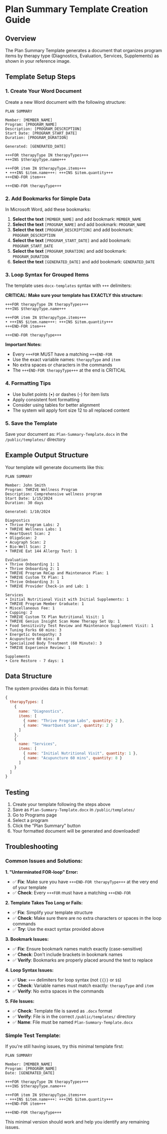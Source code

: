 # Plan Summary Template Creation Guide

## Overview
The Plan Summary Template generates a document that organizes program items by therapy type (Diagnostics, Evaluation, Services, Supplements) as shown in your reference image.

## Template Setup Steps

### 1. Create Your Word Document
Create a new Word document with the following structure:

```
PLAN SUMMARY

Member: [MEMBER_NAME]
Program: [PROGRAM_NAME]
Description: [PROGRAM_DESCRIPTION]
Start Date: [PROGRAM_START_DATE]
Duration: [PROGRAM_DURATION]

Generated: [GENERATED_DATE]

+++FOR therapyType IN therapyTypes+++
+++INS $therapyType.name+++

+++FOR item IN $therapyType.items+++
• +++INS $item.name+++: +++INS $item.quantity+++
+++END-FOR item+++

+++END-FOR therapyType+++
```

### 2. Add Bookmarks for Simple Data
In Microsoft Word, add these bookmarks:

1. **Select the text** `[MEMBER_NAME]` and add bookmark: `MEMBER_NAME`
2. **Select the text** `[PROGRAM_NAME]` and add bookmark: `PROGRAM_NAME`
3. **Select the text** `[PROGRAM_DESCRIPTION]` and add bookmark: `PROGRAM_DESCRIPTION`
4. **Select the text** `[PROGRAM_START_DATE]` and add bookmark: `PROGRAM_START_DATE`
5. **Select the text** `[PROGRAM_DURATION]` and add bookmark: `PROGRAM_DURATION`
6. **Select the text** `[GENERATED_DATE]` and add bookmark: `GENERATED_DATE`

### 3. Loop Syntax for Grouped Items
The template uses `docx-templates` syntax with `+++` delimiters:

**CRITICAL: Make sure your template has EXACTLY this structure:**

```
+++FOR therapyType IN therapyTypes+++
+++INS $therapyType.name+++

+++FOR item IN $therapyType.items+++
• +++INS $item.name+++: +++INS $item.quantity+++
+++END-FOR item+++

+++END-FOR therapyType+++
```

**Important Notes:**
- Every `+++FOR` MUST have a matching `+++END-FOR`
- Use the exact variable names: `therapyType` and `item`
- No extra spaces or characters in the commands
- The `+++END-FOR therapyType+++` at the end is CRITICAL

### 4. Formatting Tips
- Use bullet points (•) or dashes (-) for item lists
- Apply consistent font formatting
- Consider using tables for better alignment
- The system will apply font size 12 to all replaced content

### 5. Save the Template
Save your document as: `Plan-Summary-Template.docx` in the `/public/templates/` directory

## Example Output Structure

Your template will generate documents like this:

```
PLAN SUMMARY

Member: John Smith
Program: THRIVE Wellness Program
Description: Comprehensive wellness program
Start Date: 1/15/2024
Duration: 30 days

Generated: 1/10/2024

Diagnostics
• Thrive Program Labs: 2
• THRIVE Wellness Labs: 1
• HeartQuest Scan: 2
• OligoScan: 2
• Acugraph Scan: 2
• Bio-Well Scan: 2
• THRIVE Eat 144 Allergy Test: 1

Evaluation
• Thrive Onboarding 1: 1
• Thrive Onboarding 2: 1
• THRIVE Program ReCap and Maintenance Plan: 1
• THRIVE Custom TX Plan: 1
• Thrive Onboarding 3: 1
• THRIVE Provider Check-in and Lab: 1

Services
• Initial Nutritional Visit with Initial Supplements: 1
• THRIVE Program Member Graduate: 1
• Miscellaneous Fee: 1
• Cupping: 2
• THRIVE Custom TX Plan Nutritional Visit: 1
• THRIVE Genius Insight Scan Home Therapy Set Up: 1
• Food Sensitivity Test Review and Maintenance Supplement Visit: 1
• Tuning Forks 60 mins: 3
• Energetic Osteopathy: 3
• Acupuncture 60 mins: 8
• Specialized Body Treatment (60 Minute): 3
• THRIVE Experience Review: 1

Supplements
• Core Restore - 7 days: 1
```

## Data Structure
The system provides data in this format:

```javascript
{
  therapyTypes: [
    {
      name: "Diagnostics",
      items: [
        { name: "Thrive Program Labs", quantity: 2 },
        { name: "HeartQuest Scan", quantity: 2 }
      ]
    },
    {
      name: "Services", 
      items: [
        { name: "Initial Nutritional Visit", quantity: 1 },
        { name: "Acupuncture 60 mins", quantity: 8 }
      ]
    }
  ]
}
```

## Testing
1. Create your template following the steps above
2. Save as `Plan-Summary-Template.docx` in `/public/templates/`
3. Go to Programs page
4. Select a program
5. Click the "Plan Summary" button
6. Your formatted document will be generated and downloaded!

## Troubleshooting

### Common Issues and Solutions:

**1. "Unterminated FOR-loop" Error:**
- ✅ **Fix**: Make sure you have `+++END-FOR therapyType+++` at the very end of your template
- ✅ **Check**: Every `+++FOR` must have a matching `+++END-FOR`

**2. Template Takes Too Long or Fails:**
- ✅ **Fix**: Simplify your template structure
- ✅ **Check**: Make sure there are no extra characters or spaces in the loop commands
- ✅ **Try**: Use the exact syntax provided above

**3. Bookmark Issues:**
- ✅ **Fix**: Ensure bookmark names match exactly (case-sensitive)
- ✅ **Check**: Don't include brackets in bookmark names
- ✅ **Verify**: Bookmarks are properly placed around the text to replace

**4. Loop Syntax Issues:**
- ✅ **Use**: `+++` delimiters for loop syntax (not `{{}}` or `$$`)
- ✅ **Check**: Variable names must match exactly: `therapyType` and `item`
- ✅ **Verify**: No extra spaces in the commands

**5. File Issues:**
- ✅ **Check**: Template file is saved as `.docx` format
- ✅ **Verify**: File is in the correct `/public/templates/` directory
- ✅ **Name**: File must be named `Plan-Summary-Template.docx`

### Simple Test Template:
If you're still having issues, try this minimal template first:

```
PLAN SUMMARY

Member: [MEMBER_NAME]
Program: [PROGRAM_NAME]
Date: [GENERATED_DATE]

+++FOR therapyType IN therapyTypes+++
+++INS $therapyType.name+++

+++FOR item IN $therapyType.items+++
- +++INS $item.name+++: +++INS $item.quantity+++
+++END-FOR item+++

+++END-FOR therapyType+++
```

This minimal version should work and help you identify any remaining issues.
